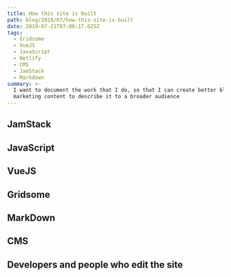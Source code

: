 ```yaml
---
title: How this site is built
path: blog/2019/07/how-this-site-is-built
date: 2019-07-21T07:08:17.625Z
tags:
  - Gridsome
  - VueJS
  - JavaScript
  - Netlify
  - CMS
  - JamStack
  - Markdown
summary: >-
  I want to document the work that I do, so that I can create better blog and
  marketing content to describe it to a broader audience
---
```

## JamStack
## JavaScript
## VueJS
## Gridsome
## MarkDown
## CMS
## Developers and people who edit the site
